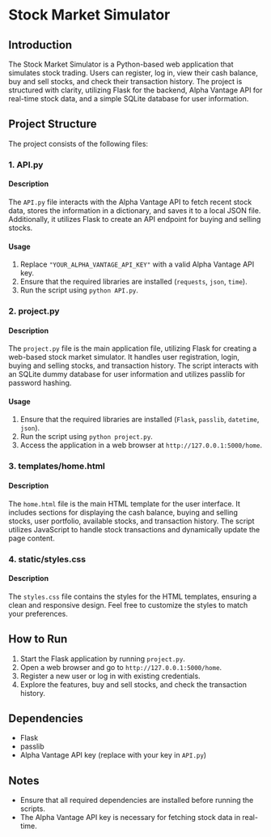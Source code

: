 # Stock Market Simulator

## Introduction

The Stock Market Simulator is a Python-based web application that simulates stock trading. Users can register, log in, view their cash balance, buy and sell stocks, and check their transaction history. The project is structured with clarity, utilizing Flask for the backend, Alpha Vantage API for real-time stock data, and a simple SQLite database for user information.

## Project Structure

The project consists of the following files:

### 1. API.py

#### Description

The `API.py` file interacts with the Alpha Vantage API to fetch recent stock data, stores the information in a dictionary, and saves it to a local JSON file. Additionally, it utilizes Flask to create an API endpoint for buying and selling stocks.

#### Usage

1. Replace `"YOUR_ALPHA_VANTAGE_API_KEY"` with a valid Alpha Vantage API key.
2. Ensure that the required libraries are installed (`requests`, `json`, `time`).
3. Run the script using `python API.py`.

### 2. project.py

#### Description

The `project.py` file is the main application file, utilizing Flask for creating a web-based stock market simulator. It handles user registration, login, buying and selling stocks, and transaction history. The script interacts with an SQLite dummy database for user information and utilizes passlib for password hashing.

#### Usage

1. Ensure that the required libraries are installed (`Flask`, `passlib`, `datetime`, `json`).
2. Run the script using `python project.py`.
3. Access the application in a web browser at `http://127.0.0.1:5000/home`.

### 3. templates/home.html

#### Description

The `home.html` file is the main HTML template for the user interface. It includes sections for displaying the cash balance, buying and selling stocks, user portfolio, available stocks, and transaction history. The script utilizes JavaScript to handle stock transactions and dynamically update the page content.

### 4. static/styles.css

#### Description

The `styles.css` file contains the styles for the HTML templates, ensuring a clean and responsive design. Feel free to customize the styles to match your preferences.

## How to Run

1. Start the Flask application by running `project.py`.
2. Open a web browser and go to `http://127.0.0.1:5000/home`.
3. Register a new user or log in with existing credentials.
4. Explore the features, buy and sell stocks, and check the transaction history.

## Dependencies

- Flask
- passlib
- Alpha Vantage API key (replace with your key in `API.py`)

## Notes

- Ensure that all required dependencies are installed before running the scripts.
- The Alpha Vantage API key is necessary for fetching stock data in real-time.
